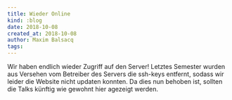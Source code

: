 ```yaml
---
title: Wieder Online
kind: :blog
date: 2018-10-08
created_at: 2018-10-08
author: Maxim Balsacq
tags:
---
```


Wir haben endlich wieder Zugriff auf den Server! Letztes Semester wurden aus Versehen
vom Betreiber des Servers die ssh-keys entfernt, sodass wir leider die Website nicht
updaten konnten. Da dies nun behoben ist, sollten die Talks künftig wie gewohnt hier
agezeigt werden.

